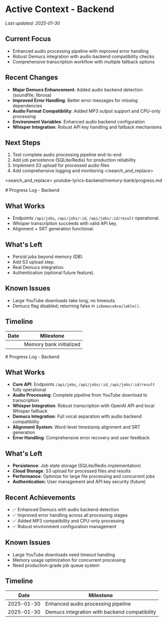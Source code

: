 # Active Context - Backend

_Last updated: 2025-01-30_

## Current Focus
- Enhanced audio processing pipeline with improved error handling
- Robust Demucs integration with audio backend compatibility checks
- Comprehensive transcription workflow with multiple fallback options

## Recent Changes
- **Major Demucs Enhancement**: Added audio backend detection (soundfile, librosa)
- **Improved Error Handling**: Better error messages for missing dependencies
- **Audio Format Compatibility**: Added MP3 output support and CPU-only processing
- **Environment Variables**: Enhanced audio backend configuration
- **Whisper Integration**: Robust API key handling and fallback mechanisms

## Next Steps
1. Test complete audio processing pipeline end-to-end
2. Add job persistence (SQLite/Redis) for production reliability
3. Implement S3 upload for processed audio files
4. Add comprehensive logging and monitoring</search>
</search_and_replace>

<search_and_replace>
<path>youtube-lyrics-backend/memory-bank/progress.md</path>
<search># Progress Log - Backend

## What Works
- Endpoints `/api/jobs`, `/api/jobs/:id`, `/api/jobs/:id/result` operational.
- Whisper transcription succeeds with valid API key.
- Alignment + SRT generation functional.

## What's Left
- Persist jobs beyond memory (DB).
- Add S3 upload step.
- Real Demucs integration.
- Authentication (optional future feature).

## Known Issues
- Large YouTube downloads take long; no timeouts.
- Demucs flag disabled; returning false in `isDemucsAvailable()`.

## Timeline
| Date | Milestone |
|------|-----------|
| <!-- today --> | Memory bank initialized |</search>
<replace># Progress Log - Backend

## What Works
- **Core API**: Endpoints `/api/jobs`, `/api/jobs/:id`, `/api/jobs/:id/result` fully operational
- **Audio Processing**: Complete pipeline from YouTube download to transcription
- **Whisper Integration**: Robust transcription with OpenAI API and local Whisper fallback
- **Demucs Integration**: Full vocal separation with audio backend compatibility
- **Alignment System**: Word-level timestamp alignment and SRT generation
- **Error Handling**: Comprehensive error recovery and user feedback

## What's Left
- **Persistence**: Job state storage (SQLite/Redis implementation)
- **Cloud Storage**: S3 upload for processed files and results
- **Performance**: Optimize for large file processing and concurrent jobs
- **Authentication**: User management and API key security (future)

## Recent Achievements
- ✅ Enhanced Demucs with audio backend detection
- ✅ Improved error handling across all processing stages
- ✅ Added MP3 compatibility and CPU-only processing
- ✅ Robust environment configuration management

## Known Issues
- Large YouTube downloads need timeout handling
- Memory usage optimization for concurrent processing
- Need production-grade job queue system

## Timeline
| Date | Milestone |
|------|-----------|
| 2025-01-30 | Enhanced audio processing pipeline |
| 2025-01-30 | Demucs integration with backend compatibility | 